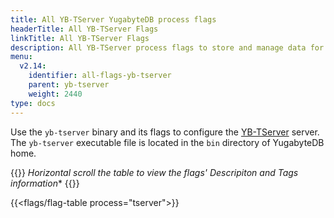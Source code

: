 ```yaml
---
title: All YB-TServer YugabyteDB process flags
headerTitle: All YB-TServer Flags
linkTitle: All YB-TServer Flags
description: All YB-TServer process flags to store and manage data for client applications.
menu:
  v2.14:
    identifier: all-flags-yb-tserver
    parent: yb-tserver
    weight: 2440
type: docs
---
```


Use the `yb-tserver` binary and its flags to configure the [YB-TServer](../../../architecture/concepts/yb-tserver/) server. The `yb-tserver` executable file is located in the `bin` directory of YugabyteDB home.

{{<note>}} **Horizontal scroll the table to view the flags' Descripiton* and Tags information** {{</note>}}

{{<flags/flag-table process="tserver">}}

